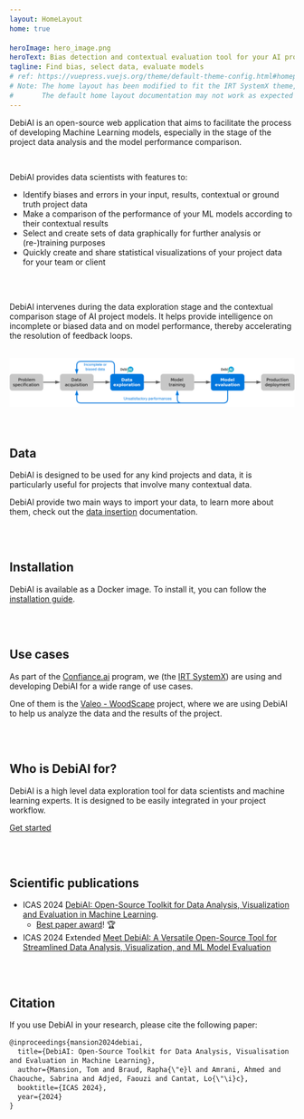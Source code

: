 ```yaml
---
layout: HomeLayout
home: true

heroImage: hero_image.png
heroText: Bias detection and contextual evaluation tool for your AI projects
tagline: Find bias, select data, evaluate models
# ref: https://vuepress.vuejs.org/theme/default-theme-config.html#homepage
# Note: The home layout has been modified to fit the IRT SystemX theme,
#       The default home layout documentation may not work as expected
---
```


<!-- Features -->

<FeaturesOverview :features="[
    {
      title: 'Bias detection',
      description: 'DebiAI offers a large and expending set of graphical tools making the detection of bias in the data of your projects easier.',
      imageLink: 'features/bar_plot.svg',
      elementIdDestination: 'Bias detection'
    },
    {
      title: 'Model results comparison',
      description: 'Find which model is better on the contexts that matters the most for your project.',
      imageLink: 'features/trophy.svg',
      elementIdDestination: 'Contextual model comparison'
    },
    {
      title: 'Data selection',
      description: 'With the DebiAi graphical tools and high-level filters, select data for training purpose or for additional exploration.',
      imageLink: 'features/loop.svg',
      elementIdDestination: 'Data selection'
    },
  ]"
/>

<!-- Project description -->

DebiAI is an open-source web application that aims to facilitate the process of developing Machine Learning models, especially in the stage of the project data analysis and the model performance comparison.

<br>

DebiAI provides data scientists with features to:

- Identify biases and errors in your input, results, contextual or ground truth project data
- Make a comparison of the performance of your ML models according to their contextual results
- Select and create sets of data graphically for further analysis or (re-)training purposes
- Quickly create and share statistical visualizations of your project data for your team or client

<br>
<br>

<FeaturesList :features="[
    {
      title: 'Bias detection',
      description: 'Bias in data can lead to unfair or inaccurate predictions, it is important to detect and mitigate bias in your data before training any model.\n\n With DebiAI, you can easily detect bias in your data. Our analysis page provides a wide range of tools to help you identify bias in your data.',
      imageLink: 'features/Bias.png',
      linkTitle: 'Bias detection widgets documentation →',
      linkDestination: './dashboard/widgets/#bias-detection'
    },
    {
      title: 'Outliers detection',
      description: 'Outliers can have a significant impact on the results of your model. Searching for outliers in your data is an important and time-consuming task.\n\n DebiAI provides a set of tools to help you identify outliers in your data. Our analysis page provides a wide range of tools to help you identify outliers in your data.',
      imageLink: 'features/Outliers.png',
      linkTitle: 'Outliers detection widgets documentation →',
      linkDestination: './dashboard/widgets/#outliers-detection'
    },
    {
      title: 'Contextual model comparison',
      description: 'Selecting the best model for your project can be a difficult task and is often based on the global performance of the model. Being able to compare the performance of your models according to the contexts that matter the most for your project is a key feature of DebiAI.',
      imageLink: 'features/Models.png',
      linkTitle: 'Model evaluation widgets documentation →',
      linkDestination: './dashboard/widgets/#model-evaluation'
    },
    {
      title: 'Data selection',
      description: 'Selecting specific data for your project can be challenging with the existing tools. DebiAI widgets are designed to help you select data graphically to do in depth analysis, for training purposes, for cleaning, sharing or any other purpose.',
      imageLink: 'features/Selections.png',
      linkTitle: 'Data selection widgets documentation →',
      linkDestination: './dashboard/widgets/#data-selection'
    },
    {
      title: 'Efficient data visualization',
      description: 'Generating the same visualization every time the project data changes or when new models are trained is a time-consuming task. DebiAI provides features to help you quickly create and share statistical visualizations. By saving your dashboard layout, you can easily generate the same visualization every time you need it.',
      imageLink: 'features/ans.png',
      linkTitle: 'More about the DebiAI dashboard features →',
      linkDestination: './dashboard/#dashboard',
      shadow: true
    },
   ]"
/>

DebiAI intervenes during the data exploration stage and the contextual comparison stage of AI project models. It helps provide intelligence on incomplete or biased data and on model performance, thereby accelerating the resolution of feedback loops.

<br>

<div style="text-align: center;">
    <img class="debiai_activity" id="debiai_activity_h" src="./debiai_activity_h.png" alt="DebiAI activity"/>
    <img class="debiai_activity" id="debiai_activity_v" src="./debiai_activity_v.png" alt="DebiAI activity"/>
</div>

<style>
  .debiai_activity {
    width: 900px;
    padding-bottom: 40px;
    margin: 0 auto;
  }

  #debiai_activity_h {
    display: block;
  }

  #debiai_activity_v {
    width: 400px;
    display: none;
  }

  @media (max-width: 768px) {
    #debiai_activity_h {
      display: none;
    }

    #debiai_activity_v {
      display: block;
    }
  }
</style>

## Data

DebiAI is designed to be used for any kind projects and data, it is particularly useful for projects that involve many contextual data.

DebiAI provide two main ways to import your data, to learn more about them, check out the [data insertion](dataInsertion/README.md#inserting-data-into-debiai) documentation.

<br>
<br>

## Installation

DebiAI is available as a Docker image. To install it, you can follow the [installation guide](introduction/gettingStarted/installation/README.md#installation).

<br>
<br>

## Use cases

As part of the [Confiance.ai](https://www.confiance.ai/) program, we (the [IRT SystemX](https://www.irt-systemx.fr/)) are using and developing DebiAI for a wide range of use cases.

One of them is the [Valeo - WoodScape](tutorials/woodscapeTutorial/README.md#woodscape-tutorial) project, where we are using DebiAI to help us analyze the data and the results of the project.

<br>
<br>

## Who is DebiAI for?

DebiAI is a high level data exploration tool for data scientists and machine learning experts. It is designed to be easily integrated in your project workflow.

[Get started](introduction/gettingStarted/README.md#getting-started)

<br>
<br>

<FeaturesList :features="[
    {
      title: 'DebiAI Architecture',
      description: '**Project environment:**\n\n**Project Data:** This is the source of data that the user intends to analyze. It may originate from various sources and formats, such as CSV or JSON.\n**Data-Providers:** These are the services created by the project members to enable DebiAI to fetch data and model results directly from the project\'s sources.\n**Python Scripts and** DebiAI Python Module: Using the DebiAI Python module, users can adapt their existing scripts and workflows to create selections and insert data and model\'s results into DebiAI.\n**Algo-Providers:** These services are used to provide the specific algorithms required by projects. Once an algorithm is provided to DebiAI, it can be called from the analysis dashboard with the project\'s data.\n\n**Application environment:**\n\n**Backend and API:** This is a Python-powered backend that provides an API and serves the Web dashboard.\n**DebiAI Web Dashboard:** This is the user interface of DebiAI, developed using VueJs. It provides users with an interactive platform to manage and view their data, and is hosted and served by the DebiAI backend.\n**Data storage:** This data store supports the DebiAI backend by retaining projects created by the Python module and some specific dashboard elements.',
      imageLink: './debiai_architecture.png',
      linkTitle: 'More about the DebiAI architecture →',
      linkDestination: './meta/architecture'
    },
   ]" :imageSizeRatio="1" />

## Scientific publications

- ICAS 2024 [DebiAI: Open-Source Toolkit for Data Analysis, Visualization and Evaluation in Machine Learning](https://hal.science/hal-04446930).
  - [Best paper award](https://www.iaria.org/conferences2024/AwardsICAS24.html)! 🏆
-  ICAS 2024 Extended [Meet DebiAI: A Versatile Open-Source Tool for Streamlined Data Analysis, Visualization, and ML Model Evaluation](https://hal.science/hal-04886162)

<br>
<br>

## Citation

If you use DebiAI in your research, please cite the following paper:

<!-- cSpell:disable -->

```
@inproceedings{mansion2024debiai,
  title={DebiAI: Open-Source Toolkit for Data Analysis, Visualisation and Evaluation in Machine Learning},
  author={Mansion, Tom and Braud, Rapha{\"e}l and Amrani, Ahmed and Chaouche, Sabrina and Adjed, Faouzi and Cantat, Lo{\"\i}c},
  booktitle={ICAS 2024},
  year={2024}
}
```

<!-- cSpell:enable -->
